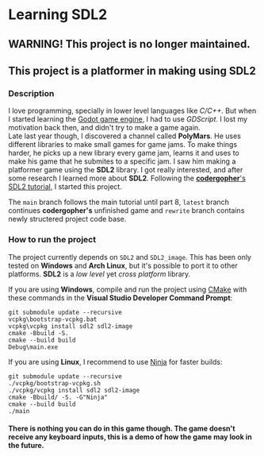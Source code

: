 # Learning SDL2
## WARNING! This project is no longer maintained.
## This project is a platformer in making using SDL2
### Description
I love programming, specially in lower level languages like *C/C++*. But when I started learning the [Godot game engine](https://godotengine.org),
I had to use *GDScript*. I lost my motivation back then, and didn't try to make a game again.  
Late last year though, I discovered a channel called **PolyMars**. He uses different libraries to make small games for game jams. To make things harder, 
he picks up a new library every game jam, learns it and uses to make his game that he submites to a specific jam. I saw him making a platformer game using 
the **SDL2** library. I got really interested, and after some research I learned more about **SDL2**. Following the [**codergopher**'s SDL2 tutorial](https://www.youtube.com/watch?v=KsG6dJlLBDw&list=PL2RPjWnJduNmXHRYwdtublIPdlqocBoLS),
I started this project.  

The `main` branch follows the main tutorial until part 8, `latest` branch continues **codergopher's** unfinished game and `rewrite` branch contains newly structered project code base.

### How to run the project
The project currently depends on `SDL2` and `SDL2_image`. This has been only tested on **Windows** and **Arch Linux**, but it's possible to port it to other platforms.
**SDL2** is a *low level* yet *cross platform* library.

If you are using **Windows**, compile and run the project using [CMake](https://cmake.org/) with these commands in the **Visual Studio Developer Command Prompt**:
``` 
git submodule update --recursive
vcpkg\bootstrap-vcpkg.bat
vcpkg\vcpkg install sdl2 sdl2-image
cmake -Bbuild -S.
cmake --build build
Debug\main.exe
```

If you are using **Linux**, I recommend to use [Ninja](https://ninja-build.org/) for faster builds:
```
git submodule update --recursive
./vcpkg/bootstrap-vcpkg.sh
./vcpkg/vcpkg install sdl2 sdl2-image
cmake -Bbuild/ -S. -G"Ninja"
cmake --build build
./main
```

#### There is nothing you can do in this game though. The game doesn't receive any keyboard inputs, this is a demo of how the game may look in the future.
